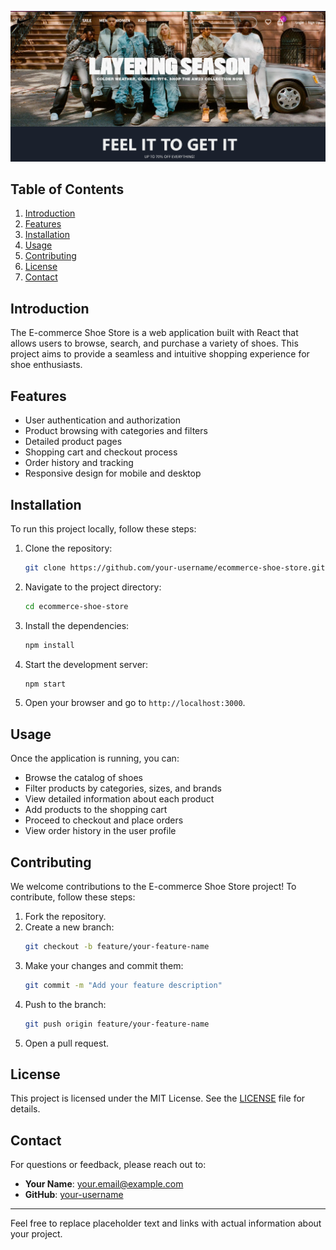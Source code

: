 

![Placeholder Image](./ss.png)

## Table of Contents
1. [Introduction](#introduction)
2. [Features](#features)
3. [Installation](#installation)
4. [Usage](#usage)
5. [Contributing](#contributing)
6. [License](#license)
7. [Contact](#contact)

## Introduction
The E-commerce Shoe Store is a web application built with React that allows users to browse, search, and purchase a variety of shoes. This project aims to provide a seamless and intuitive shopping experience for shoe enthusiasts.

## Features
- User authentication and authorization
- Product browsing with categories and filters
- Detailed product pages
- Shopping cart and checkout process
- Order history and tracking
- Responsive design for mobile and desktop

## Installation
To run this project locally, follow these steps:

1. Clone the repository:
    ```bash
    git clone https://github.com/your-username/ecommerce-shoe-store.git
    ```
2. Navigate to the project directory:
    ```bash
    cd ecommerce-shoe-store
    ```
3. Install the dependencies:
    ```bash
    npm install
    ```
4. Start the development server:
    ```bash
    npm start
    ```
5. Open your browser and go to `http://localhost:3000`.

## Usage
Once the application is running, you can:

- Browse the catalog of shoes
- Filter products by categories, sizes, and brands
- View detailed information about each product
- Add products to the shopping cart
- Proceed to checkout and place orders
- View order history in the user profile

## Contributing
We welcome contributions to the E-commerce Shoe Store project! To contribute, follow these steps:

1. Fork the repository.
2. Create a new branch:
    ```bash
    git checkout -b feature/your-feature-name
    ```
3. Make your changes and commit them:
    ```bash
    git commit -m "Add your feature description"
    ```
4. Push to the branch:
    ```bash
    git push origin feature/your-feature-name
    ```
5. Open a pull request.

## License
This project is licensed under the MIT License. See the [LICENSE](LICENSE) file for details.

## Contact
For questions or feedback, please reach out to:

- **Your Name**: your.email@example.com
- **GitHub**: [your-username](https://github.com/your-username)

---

Feel free to replace placeholder text and links with actual information about your project.